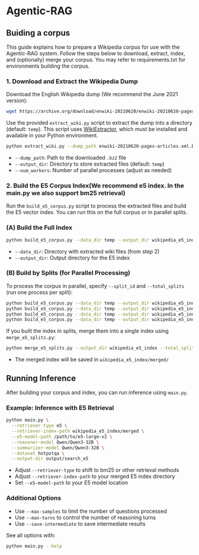 # Agentic-RAG

## Buiding a corpus

This guide explains how to prepare a Wikipedia corpus for use with the Agentic-RAG system. Follow the steps below to download, extract, index, and (optionally) merge your corpus. You may refer to requirements.txt for environments building the corpus.

### 1. Download and Extract the Wikipedia Dump

Download the English Wikipedia dump (We recommend the June 2021 version):

```bash
wget https://archive.org/download/enwiki-20210620/enwiki-20210620-pages-articles.xml.bz2
```

Use the provided `extract_wiki.py` script to extract the dump into a directory (default: `temp`). This script uses [WikiExtractor](https://github.com/attardi/wikiextractor), which must be installed and available in your Python environment.

```bash
python extract_wiki.py --dump_path enwiki-20210620-pages-articles.xml.bz2 --output_dir temp --num_workers 8
```
- `--dump_path`: Path to the downloaded `.bz2` file
- `--output_dir`: Directory to store extracted files (default: `temp`)
- `--num_workers`: Number of parallel processes (adjust as needed)

### 2. Build the E5 Corpus Index(We recommend e5 index. In the main.py we also support bm25 retrieval)

Run the `build_e5_corpus.py` script to process the extracted files and build the E5 vector index. You can run this on the full corpus or in parallel splits.

### (A) Build the Full Index

```bash
python build_e5_corpus.py --data_dir temp --output_dir wikipedia_e5_index
```
- `--data_dir`: Directory with extracted wiki files (from step 2)
- `--output_dir`: Output directory for the E5 index

### (B) Build by Splits (for Parallel Processing)

To process the corpus in parallel, specify `--split_id` and `--total_splits` (run one process per split):

```bash
python build_e5_corpus.py --data_dir temp --output_dir wikipedia_e5_index --split_id 0 --total_splits 4
python build_e5_corpus.py --data_dir temp --output_dir wikipedia_e5_index --split_id 1 --total_splits 4
python build_e5_corpus.py --data_dir temp --output_dir wikipedia_e5_index --split_id 2 --total_splits 4
python build_e5_corpus.py --data_dir temp --output_dir wikipedia_e5_index --split_id 3 --total_splits 4
```

If you built the index in splits, merge them into a single index using `merge_e5_splits.py`:

```bash
python merge_e5_splits.py --output_dir wikipedia_e5_index --total_splits 4
```
- The merged index will be saved in `wikipedia_e5_index/merged/`

## Running Inference

After building your corpus and index, you can run inference using `main.py`.

### Example: Inference with E5 Retrieval

```bash
python main.py \
  --retriever-type e5 \
  --retriever-index-path wikipedia_e5_index/merged \
  --e5-model-path /path/to/e5-large-v2 \
  --reasoner-model Qwen/Qwen3-32B \
  --summarizer-model Qwen/Qwen3-32B \
  --dataset hotpotqa \
  --output-dir output/search_e5
```
- Adjust `--retriever-type` to shift to bm25 or other retrieval methods
- Adjust `--retriever-index-path` to your merged E5 index directory
- Set `--e5-model-path` to your E5 model location

### Additional Options
- Use `--max-samples` to limit the number of questions processed
- Use `--max-turns` to control the number of reasoning turns
- Use `--save-intermediate` to save intermediate results

See all options with:

```bash
python main.py --help
```


